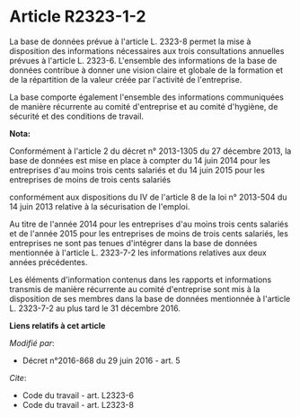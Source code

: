 # Article R2323-1-2

La base de données prévue à l'article L. 2323-8 permet la mise à disposition des informations nécessaires aux trois
consultations annuelles prévues à l'article L. 2323-6. L'ensemble des informations de la base de données contribue à donner
une vision claire et globale de la formation et de la répartition de la valeur créée par l'activité de l'entreprise. 

La base comporte également l'ensemble des informations communiquées de manière récurrente au comité d'entreprise et au comité
d'hygiène, de sécurité et des conditions de travail.

**Nota:**

Conformément à l'article 2 du décret n° 2013-1305 du 27 décembre 2013, la base de données est mise en place à compter du 14
juin 2014 pour les entreprises d'au moins trois cents salariés et du 14 juin 2015 pour les entreprises de moins de trois
cents salariés  

conformément aux dispositions du IV de l'article 8 de la loi n° 2013-504 du 14 juin 2013 relative à la sécurisation de
l'emploi.

Au titre de l'année 2014 pour les entreprises d'au moins trois cents salariés et de l'année 2015 pour les entreprises de
moins de trois cents salariés, les entreprises ne sont pas tenues d'intégrer dans la base de données mentionnée à l'article
L. 2323-7-2 les informations relatives aux deux années précédentes.

Les éléments d'information contenus dans les rapports et informations transmis de manière récurrente au comité d'entreprise
sont mis à la disposition de ses membres dans la base de données mentionnée à l'article L. 2323-7-2 au plus tard le 31
décembre 2016.

**Liens relatifs à cet article**

_Modifié par_:

  - Décret n°2016-868 du 29 juin 2016 - art. 5

_Cite_:

  - Code du travail - art. L2323-6
  - Code du travail - art. L2323-8

